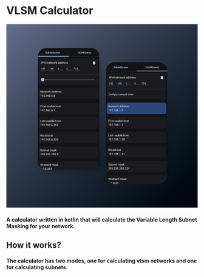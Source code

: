 <h1>VLSM Calculator</h1>
<img width="600" src="https://raw.githubusercontent.com/paucara/vlsm-calculator/refs/heads/master/img/image.png">
<h4>A calculator written in kotlin that will calculate the Variable Length Subnet Masking for your network.</h4>
<h2>How it works?</h2>
<h4>The calculator has two modes, one for calculating vlsm networks and one for calculating subnets.<h4>

